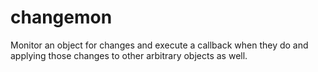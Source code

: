 # changemon
Monitor an object for changes and execute a callback when they do and applying those changes to other arbitrary objects as well.
